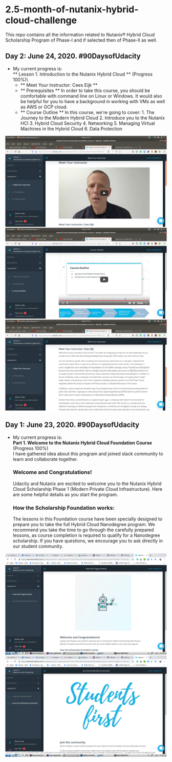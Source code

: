 # 2.5-month-of-nutanix-hybrid-cloud-challenge
This repo contains all the information related to Nutanix® Hybrid Cloud Scholarship Program of Phase-I and if selected then of Phase-II as well.




## Day 2: June 24, 2020. #90DaysofUdacity
- My current progress is:\
  ** Lesson 1. Introduction to the Nutanix Hybrid Cloud ** (Progress 100%)\
    - ** Meet Your Instructor: Cees Eijk **
	- ** Prerequisites **
		In order to take this course, you should be comfortable with command line on Linux or Windows. It would also be helpful for you to have a background in working with VMs as well as AWS or GCP cloud.
	- ** Course Outline **
		In this course, we're going to cover:
			1. The Journey to the Modern Hybrid Cloud
            2. Introduce you to the Nutanix HCI
			3. Hybrid Cloud Security
			4. Networking
			5. Managing Virtual Machines in the Hybrid Cloud
			6. Data Protection

![Day 2 1st](images/day-02-1.png)
![Day 2 2nd](images/day-02-2.png)
![Day 2 3rd](images/day-02-3.png)



## Day 1: June 23, 2020. #90DaysofUdacity
- My current progress is:\
  **Part 1. Welcome to the Nutanix Hybrid Cloud Foundation Course** (Progress 100%)\
    I have gathered idea about this program and joined slack community to learn and collaborate together.
    ### Welcome and Congratulations!
     Udacity and Nutanix are excited to welcome you to the Nutanix Hybrid Cloud Scholarship Phase 1 (Modern Private Cloud Infrastructure). Here are some helpful   details as you start the program.

    ### How the Scholarship Foundation works:
     The lessons in this Foundation course have been specially designed to prepare you to take the full Hybrid Cloud Nanodegree program. We recommend you take the time to go through the carefully prepared lessons, as course completion is required to qualify for a Nanodegree scholarship. If you have questions, we encourage you to ask directly in our student community.


![Day 1 1st](images/day-01-1.png)
![Day 1 2nd](images/day-01-2.png)

